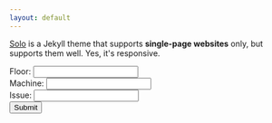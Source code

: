 ```yaml
---
layout: default
---
```


[Solo](http://chibicode.github.io/solo) is a Jekyll theme that supports **single-page websites** only, but supports them well. Yes, it's responsive.

<form action="https://formspree.io/ethanhelfman@outlook.com" method="POST">
  Floor: 
  <input type="text" name="floor">
  <br>
  Machine: 
  <input type="text" name="machine">
  <br>
  Issue: 
  <input type="text" name="issue">
  <br>
  <input type="submit" value="Submit">
</form>
